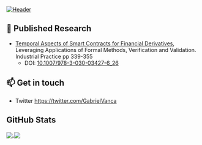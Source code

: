 [![Header](https://github.com/gabrielv33/gabrielv33/blob/main/header.jpg?raw=true "Header")](https://twitter.com/GabrielVanca)


<!-- ### Hi there 👋 -->

<!--
Here are some ideas to get you started:

- 🔭 I’m currently working on ...
- 🌱 I’m currently learning ...
- 👯 I’m looking to collaborate on ...
- 🤔 I’m looking for help with ...
- 💬 Ask me about ...
- 📫 How to reach me: ...
- 😄 Pronouns: ...
- ⚡ Fun fact: ...
-->

## 🔬 Published Research

- [Temporal Aspects of Smart Contracts for Financial Derivatives](https://www.researchgate.net/publication/328586457_Temporal_Aspects_of_Smart_Contracts_for_Financial_Derivatives_8th_International_Symposium_ISoLA_2018_Limassol_Cyprus_November_5-9_2018_Proceedings_Part_IV), Leveraging Applications of Formal Methods, Verification and Validation. Industrial Practice pp 339-355
    - DOI: [10.1007/978-3-030-03427-6_26](http://dx.doi.org/10.1007/978-3-030-03427-6_26)

## 📫 Get in touch

- Twitter https://twitter.com/GabrielVanca

## GitHub Stats

<!-- Themes: https://github.com/anuraghazra/github-readme-stats/blob/master/themes/README.md -->

<a href="https://github.com/gabrielv33">
    <img align="center" 
        src="https://github-readme-stats.vercel.app/api/top-langs/?username=gabrielv33&count_private=true&show_icons=true&theme=vue-dark&layout=compact&langs_count=8&hide=makefile" />
</a>

<a href="https://github.com/gabrielv33">
    <img align="center" 
        src="https://github-readme-stats.vercel.app/api?username=gabrielv33&count_private=true&show_icons=true&theme=vue-dark" />
</a>